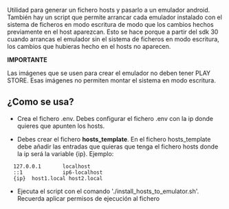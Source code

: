 Utilidad para generar un fichero hosts y pasarlo a un emulador android. También hay un script
que permite arrancar cada emulador instalado con el sistema de ficheros en modo escritura de modo
que los cambios hechos previamente en el host aparezcan. Esto se hace porque a partir del sdk 30
cuando arrancas el emulador sin el sistema de ficheros en modo escritura, los cambios que hubieras hecho 
en el hosts no aparecen.

**IMPORTANTE**

Las imágenes que se usen para crear el emulador no deben tener PLAY STORE. Esas imágenes no 
permiten montar el sistema en modo escritura.

## ¿Como se usa?

- Crea el fichero .env. Debes configurar el fichero .env con la ip donde quieres que apunten los hosts.

- Debes crear el fichero **hosts_template**. En el fichero hosts_template debe añadir las entradas que quieras que tenga el fichero hosts 
donde la ip será la variable {ip}. Ejemplo: 

```
  127.0.0.1       localhost
  ::1             ip6-localhost
  {ip}	host1.local host2.local
```
- Ejecuta el script con el comando './install_hosts_to_emulator.sh'. Recuerda aplicar permisos de ejecución al fichero

